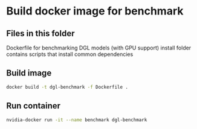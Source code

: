 Build docker image for benchmark
================================

Files in this folder
--------------------
Dockerfile for benchmarking DGL models (with GPU support)
install folder contains scripts that install common dependencies

Build image
---------------
```bash
docker build -t dgl-benchmark -f Dockerfile .
```

Run container
--------------
```bash
nvidia-docker run -it --name benchmark dgl-benchmark
```
